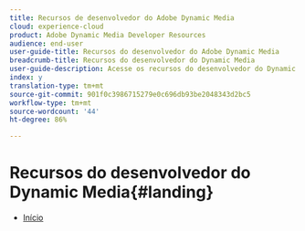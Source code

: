 ```yaml
---
title: Recursos de desenvolvedor do Adobe Dynamic Media
cloud: experience-cloud
product: Adobe Dynamic Media Developer Resources
audience: end-user
user-guide-title: Recursos do desenvolvedor do Adobe Dynamic Media
breadcrumb-title: Recursos do desenvolvedor do Dynamic Media
user-guide-description: Acesse os recursos do desenvolvedor do Dynamic Media, como o Guia de referência do visualizador, a API do sistema de produção de imagens, a API de disponibilização e renderização de imagens e as notas de versão do Scene7 arquivadas.
index: y
translation-type: tm+mt
source-git-commit: 901f0c3986715279e0c696db93be2048343d2bc5
workflow-type: tm+mt
source-wordcount: '44'
ht-degree: 86%

---
```



# Recursos do desenvolvedor do Dynamic Media{#landing}

+ [Início](/help/landing/home.md)

<!--This TOC may not be necessary. Not sure, so leaving it in.
+ [Viewers Reference Guide](/help/aem-viewers-ref/home.md)
+ [IS/IR API](/help/aem-is-ir-api/home.md)
+ [IPS API](/help/aem-ips-api/c-overview.md)
+ [Image Authoring](/help/aem-ia/aem-ia-home.md)
+ Vignette Automation Module for Python{#vignette}
  + [Vignette Automation Module for Python](/help/vignette-automation-module-for-python/c-vampyhome.md)
+ [Dynamic Media Classic Release Notes](/help/s7-release-notes/home.md)
-->
